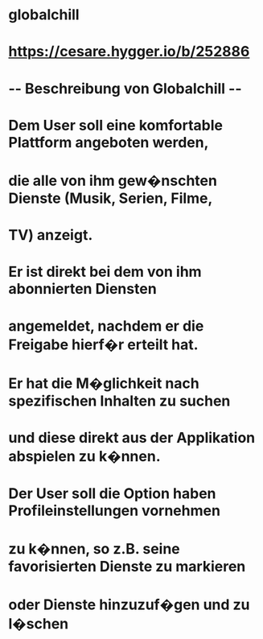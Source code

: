 # globalchill
# https://cesare.hygger.io/b/252886

# -- Beschreibung von Globalchill --

# Dem User soll eine komfortable Plattform angeboten werden,
# die alle von ihm gew�nschten Dienste (Musik, Serien, Filme,
# TV) anzeigt.
# Er ist direkt bei dem von ihm abonnierten Diensten
# angemeldet, nachdem er die Freigabe hierf�r erteilt hat.
# Er hat die M�glichkeit nach spezifischen Inhalten zu suchen
# und diese direkt aus der Applikation abspielen zu k�nnen.
# Der User soll die Option haben Profileinstellungen vornehmen
# zu k�nnen, so z.B. seine favorisierten Dienste zu markieren
# oder Dienste hinzuzuf�gen und zu l�schen
